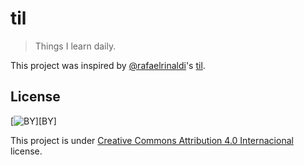 # til

> Things I learn daily.

This project was inspired by [@rafaelrinaldi](https://github.com/rafaelrinaldi)'s [til](https://github.com/rafaelrinaldi/til).

## License

[![BY](https://i.creativecommons.org/l/by/4.0/88x31.png)][BY]

This project is under [Creative Commons Attribution 4.0 Internacional](https://creativecommons.org/licenses/by/4.0/) license.
